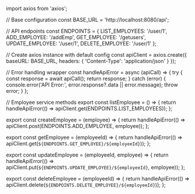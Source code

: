 import axios from 'axios';

// Base configuration
const BASE_URL = 'http://localhost:8080/api';

// API endpoints
const ENDPOINTS = {
    LIST_EMPLOYEES: '/user/1',
    ADD_EMPLOYEE: '/addEmp',
    GET_EMPLOYEE: '/getusers',
    UPDATE_EMPLOYEE: '/user/1',
    DELETE_EMPLOYEE: '/user/1'
};

// Create axios instance with default config
const apiClient = axios.create({
    baseURL: BASE_URL,
    headers: {
        'Content-Type': 'application/json'
    }
});

// Error handling wrapper
const handleApiError = async (apiCall) => {
    try {
        const response = await apiCall();
        return response;
    } catch (error) {
        console.error('API Error:', error.response?.data || error.message);
        throw error;
    }
};

// Employee service methods
export const listEmployee = () => {
    return handleApiError(() => apiClient.get(ENDPOINTS.LIST_EMPLOYEES));
};

export const createEmployee = (employee) => {
    return handleApiError(() => apiClient.post(ENDPOINTS.ADD_EMPLOYEE, employee));
};

export const getEmployee = (employeeId) => {
    return handleApiError(() => apiClient.get(`${ENDPOINTS.GET_EMPLOYEE}/${employeeId}`));
};

export const updateEmployee = (employeeId, employee) => {
    return handleApiError(() => apiClient.put(`${ENDPOINTS.UPDATE_EMPLOYEE}/${employeeId}`, employee));
};

export const deleteEmployee = (employeeId) => {
    return handleApiError(() => apiClient.delete(`${ENDPOINTS.DELETE_EMPLOYEE}/${employeeId}`));
};